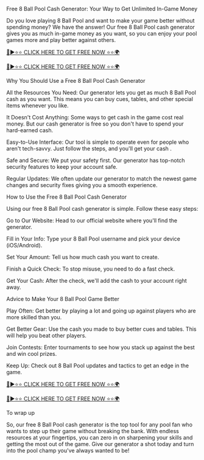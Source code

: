 Free 8 Ball Pool Cash Generator: Your Way to Get Unlimited In-Game Money

Do you love playing 8 Ball Pool and want to make your game better without spending money? We have the answer! Our free 8 Ball Pool cash generator gives you as much in-game money as you want, so you can enjoy your pool games more and play better against others.

[🔴►⭐⭐ CLICK HERE TO GET FREE NOW ⭐⭐🌍](https://tinyurl.com/8-Ball-Pool-Cash)

[🔴►⭐⭐ CLICK HERE TO GET FREE NOW ⭐⭐🌍](https://tinyurl.com/8-Ball-Pool-Cash)


Why You Should Use a Free 8 Ball Pool Cash Generator

All the Resources You Need: Our generator lets you get as much 8 Ball Pool cash as you want. This means you can buy cues, tables, and other special items whenever you like.

It Doesn't Cost Anything: Some ways to get cash in the game cost real money. But our cash generator is free so you don't have to spend your hard-earned cash.

Easy-to-Use Interface: Our tool is simple to operate even for people who aren't tech-savvy. Just follow the steps, and you'll get your cash .

Safe and Secure: We put your safety first. Our generator has top-notch security features to keep your account safe.

Regular Updates: We often update our generator to match the newest game changes and security fixes giving you a smooth experience.

How to Use the Free 8 Ball Pool Cash Generator

Using our free 8 Ball Pool cash generator is simple. Follow these easy steps:

Go to Our Website: Head to our official website where you'll find the generator.

Fill in Your Info: Type your 8 Ball Pool username and pick your device (iOS/Android).

Set Your Amount: Tell us how much cash you want to create.

Finish a Quick Check: To stop misuse, you need to do a fast check.

Get Your Cash: After the check, we'll add the cash to your account right away.

Advice to Make Your 8 Ball Pool Game Better

Play Often: Get better by playing a lot and going up against players who are more skilled than you.

Get Better Gear: Use the cash you made to buy better cues and tables. This will help you beat other players.

Join Contests: Enter tournaments to see how you stack up against the best and win cool prizes.

Keep Up: Check out 8 Ball Pool updates and tactics to get an edge in the game.

[🔴►⭐⭐ CLICK HERE TO GET FREE NOW ⭐⭐🌍](https://tinyurl.com/8-Ball-Pool-Cash)

[🔴►⭐⭐ CLICK HERE TO GET FREE NOW ⭐⭐🌍](https://tinyurl.com/8-Ball-Pool-Cash)


To wrap up

So, our free 8 Ball Pool cash generator is the top tool for any pool fan who wants to step up their game without breaking the bank. With endless resources at your fingertips, you can zero in on sharpening your skills and getting the most out of the game. Give our generator a shot today and turn into the pool champ you've always wanted to be!
